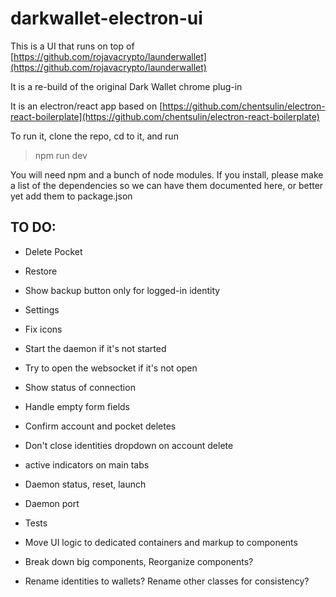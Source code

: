 # darkwallet-electron-ui

This is a UI that runs on top of [https://github.com/rojavacrypto/launderwallet](https://github.com/rojavacrypto/launderwallet)

It is a re-build of the original Dark Wallet chrome plug-in

It is an electron/react app based on [https://github.com/chentsulin/electron-react-boilerplate](https://github.com/chentsulin/electron-react-boilerplate)

To run it, clone the repo, cd to it, and run 

> npm run dev

You will need npm and a bunch of node modules. If you install, please make a list of the dependencies so we can have them documented here, or better yet add them to package.json

## TO DO:

- Delete Pocket
- Restore
- Show backup button only for logged-in identity
- Settings

- Fix icons
- Start the daemon if it's not started
- Try to open the websocket if it's not open
- Show status of connection
- Handle empty form fields
- Confirm account and pocket deletes
- Don't close identities dropdown on account delete
- active indicators on main tabs

- Daemon status, reset, launch
- Daemon port

- Tests
- Move UI logic to dedicated containers and markup to components
- Break down big components, Reorganize components?
- Rename identities to wallets? Rename other classes for consistency?
